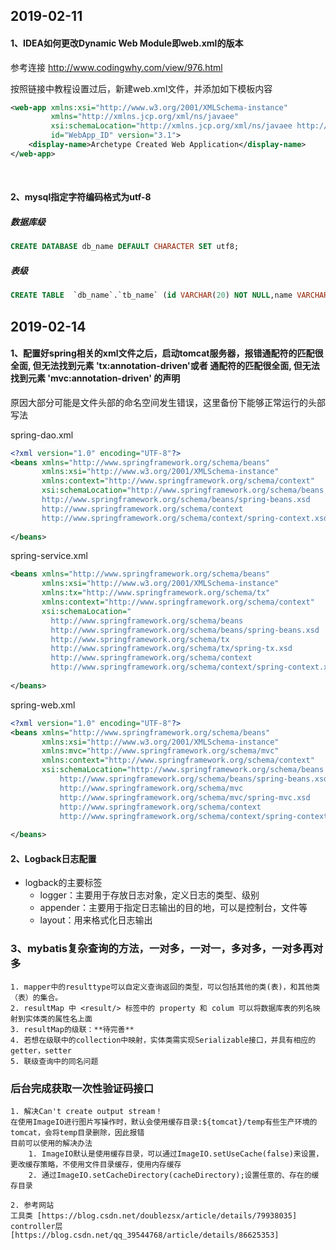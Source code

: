 ## 2019-02-11
#### 1、IDEA如何更改Dynamic Web Module即web.xml的版本
参考连接   http://www.codingwhy.com/view/976.html

按照链接中教程设置过后，新建web.xml文件，并添加如下模板内容

```xml
<web-app xmlns:xsi="http://www.w3.org/2001/XMLSchema-instance"
         xmlns="http://xmlns.jcp.org/xml/ns/javaee"
         xsi:schemaLocation="http://xmlns.jcp.org/xml/ns/javaee http://xmlns.jcp.org/xml/ns/javaee/web-app_3_1.xsd"
         id="WebApp_ID" version="3.1">
    <display-name>Archetype Created Web Application</display-name>
</web-app>

```

<br>

#### 2、mysql指定字符编码格式为utf-8

##### 数据库级
```sql
CREATE DATABASE db_name DEFAULT CHARACTER SET utf8;
```
##### 表级
```sql
CREATE TABLE  `db_name`.`tb_name` (id VARCHAR(20) NOT NULL,name VARCHAR(20) ) ENGINE=InnoDB DEFAULT CHARSET=utf8;
```


## 2019-02-14
#### 1、配置好spring相关的xml文件之后，启动tomcat服务器，报错**通配符的匹配很全面, 但无法找到元素 'tx:annotation-driven'**或者** 通配符的匹配很全面, 但无法找到元素 'mvc:annotation-driven' 的声明**
原因大部分可能是文件头部的命名空间发生错误，这里备份下能够正常运行的头部写法

spring-dao.xml
```xml
<?xml version="1.0" encoding="UTF-8"?>
<beans xmlns="http://www.springframework.org/schema/beans"
       xmlns:xsi="http://www.w3.org/2001/XMLSchema-instance"
       xmlns:context="http://www.springframework.org/schema/context"
       xsi:schemaLocation="http://www.springframework.org/schema/beans
       http://www.springframework.org/schema/beans/spring-beans.xsd
       http://www.springframework.org/schema/context
       http://www.springframework.org/schema/context/spring-context.xsd">
       
</beans>
```

spring-service.xml
```xml
<beans xmlns="http://www.springframework.org/schema/beans"
       xmlns:xsi="http://www.w3.org/2001/XMLSchema-instance"
       xmlns:tx="http://www.springframework.org/schema/tx"
       xmlns:context="http://www.springframework.org/schema/context"
       xsi:schemaLocation="
         http://www.springframework.org/schema/beans
         http://www.springframework.org/schema/beans/spring-beans.xsd
         http://www.springframework.org/schema/tx
         http://www.springframework.org/schema/tx/spring-tx.xsd
         http://www.springframework.org/schema/context
         http://www.springframework.org/schema/context/spring-context.xsd">
         
</beans>
```

spring-web.xml
```xml
<?xml version="1.0" encoding="UTF-8"?>
<beans xmlns="http://www.springframework.org/schema/beans"
       xmlns:xsi="http://www.w3.org/2001/XMLSchema-instance"
       xmlns:mvc="http://www.springframework.org/schema/mvc"
       xmlns:context="http://www.springframework.org/schema/context"
       xsi:schemaLocation="http://www.springframework.org/schema/beans
           http://www.springframework.org/schema/beans/spring-beans.xsd
           http://www.springframework.org/schema/mvc
           http://www.springframework.org/schema/mvc/spring-mvc.xsd
           http://www.springframework.org/schema/context
           http://www.springframework.org/schema/context/spring-context.xsd">
           
</beans>
```

#### 2、Logback日志配置
- logback的主要标签
    - logger：主要用于存放日志对象，定义日志的类型、级别
    - appender：主要用于指定日志输出的目的地，可以是控制台，文件等
    - layout：用来格式化日志输出
 
 
### 3、mybatis复杂查询的方法，一对多，一对一，多对多，一对多再对多

    1. mapper中的resulttype可以自定义查询返回的类型，可以包括其他的类(表)，和其他类（表）的集合。
    2. resultMap 中 <result/> 标签中的 property 和 colum 可以将数据库表的列名映射到实体类的属性名上面
    3. resultMap的级联：**待完善**
    4. 若想在级联中的collection中映射，实体类需实现Serializable接口，并具有相应的getter，setter
    5. 联级查询中的同名问题
    
    
    
### 后台完成获取一次性验证码接口
    1. 解决Can't create output stream！
    在使用ImageIO进行图片写操作时，默认会使用缓存目录:${tomcat}/temp有些生产环境的tomcat，会将temp目录删除，因此报错
    目前可以使用的解决办法
        1. ImageIO默认是使用缓存目录，可以通过ImageIO.setUseCache(false)来设置，更改缓存策略，不使用文件目录缓存，使用内存缓存
        2. 通过ImageIO.setCacheDirectory(cacheDirectory);设置任意的、存在的缓存目录
    
    2. 参考网站
    工具类 [https://blog.csdn.net/doublezsx/article/details/79938035]
    controller层 [https://blog.csdn.net/qq_39544768/article/details/86625353]
                                               

    